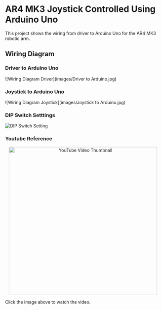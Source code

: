 # AR4 MK3 Joystick Controlled Using Arduino Uno
This project shows the wiring from driver to Arduino Uno for the AR4 MK3 robotic arm.

## Wiring Diagram
### Driver to Arduino Uno
![Wiring Diagram Driver](images/Driver to Arduino.jpg)
### Joystick to Arduino Uno
![Wiring Diagram Joystick](images/Joystick to Arduino.jpg)
### DIP Switch Setttings
![DIP Switch Setting](images/JDIP_Switch.jpg)


### Youtube Reference
<p align="center">
  <a href="https://www.youtube.com/watch?v=sgDExXgNB7s" target="_blank">
    <img src="https://img.youtube.com/vi/sgDExXgNB7s/0.jpg" alt="YouTube Video Thumbnail" width="480" />
  </a>
</p>

Click the image above to watch the video.
